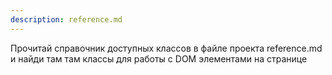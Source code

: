 ```yaml
---
description: reference.md
---
```


Прочитай справочник доступных классов в файле проекта reference.md и найди там там классы для работы с DOM элементами на странице